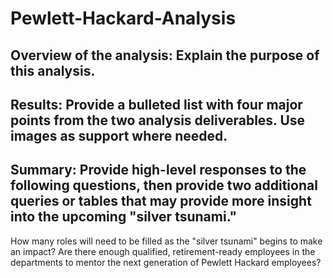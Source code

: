 # Pewlett-Hackard-Analysis

## Overview of the analysis: Explain the purpose of this analysis.
## Results: Provide a bulleted list with four major points from the two analysis deliverables. Use images as support where needed.
## Summary: Provide high-level responses to the following questions, then provide two additional queries or tables that may provide more insight into the upcoming "silver tsunami."
How many roles will need to be filled as the "silver tsunami" begins to make an impact?
Are there enough qualified, retirement-ready employees in the departments to mentor the next generation of Pewlett Hackard employees?
